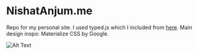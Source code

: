 # NishatAnjum.me
Repo for my personal site. I used typed.js which I included from [here](https://github.com/mattboldt/typed.js/). Main design inspo: Materialize CSS by Google.

![Alt Text](https://github.com/nishata/website/blob/master/images/website.gif?raw=true)

